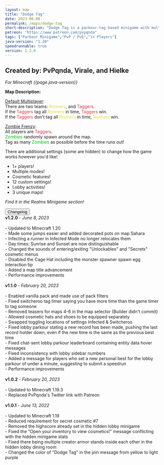 ```yaml
---
layout: map
title: "Dodge Tag"
date: 2023-06-08
permalink: /maps/dodge-tag
short-description: "Dodge Tag is a parkour-tag based minigame with multiple modes for you and your friends!"
patreon: "https://www.patreon.com/pvpqnda"
tags: ["Parkour Minigame","PvP / PvE","1+ Players"]
java-version: "1.20"
speedrunnable: true
version: 1.2.0
---
```

Created by: PvPqnda, Virale, and Hielke
-
*For Minecraft {{page.java-version}}*

**Map Description:**

<a style="text-decoration: underline;">Default Multiplayer<a>:<br>
There are two teams: <a style="color: #dddd35;">Runners<a>, and <a style="color: #dc3545;">Taggers<a>.<br>
If the <a style="color: #dc3545;">Taggers<a> tag all <a style="color: #dddd35;">Runners<a> in time, <a style="color: #dc3545;">Taggers<a> win.<br>
If the <a style="color: #dc3545;">Taggers<a> don't tag all <a style="color: #dddd35;">Runners<a> in time, <a style="color: #dddd35;">Runners<a> win.

<a style="text-decoration: underline;">Zombie Frenzy<a>:<br>
All players are <a style="color: #dc3545;"><a style="color: #dc3545;">Taggers<a><a>.<br>
<a style="color: #00be00;">Zombies<a> randomly spawn around the map.<br>
Tag as many <a style="color: #00be00;">Zombies<a> as possible before the time runs out!<br>

There are additional settings (some are hidden) to change how the game works however you'd like!

- 1+ players!
- Multiple modes!
- Cosmetic features!
- 12 custom settings!
- Lobby activities!
- 3 unique maps!

*Find it in the Realms Minigame section!*

<div id="accordion">
  <div class="card">
        <button class="card-header mb-0 btn btn-link text-decoration-none" data-toggle="collapse" data-target="#changelog" aria-expanded="false" aria-controls="changelog" id="changelogBtn">
           Changelog
        </button>
</div>

<div id="changelog" class="collapse" aria-labelledby="changelogBtn" data-parent="#accordion">
      <div class="card-body">
<b>v1.2.0</b> - <em>June 8, 2023</em><br>
<br>
- Updated to Minecraft 1.20<br>
- Made some jumps easier and added decorated pots on map Sahara<br>
- Infecting a runner in Infected Mode no longer relocates them<br>
- Day times: Sunrise and Sunset are now distinguishable<br>
- Changed the sounds of entering/exiting "Unlockables" and "Secrets" cosmetic menus<br>
- Disabled the Cage Hat including the monster spawner spawn egg interaction tip<br>
- Added a map title advancement<br>
- Performance improvements<br>
<br>
<b>v1.1.0</b> - <em>February 20, 2023</em><br>
<br>
- Enabled vanilla pack and made use of pack filters<br>
- Fixed switcheroo tag timer saying you have more time than the game timer to tag someone<br>
- Removed teasers for maps 4-6 in the map selector (Builder didn't commit)<br>
- Allowed cosmetic hats and shoes to be equipped separately<br>
- Swapped toggling locations of settings Infected & Switcheroo<br>
- Fixed lobby parkour stating a new record has been made, pushing the last record holder down, even if the new time is the same as the previous best time<br>
- Fixed chat-sent lobby parkour leaderboard containing entity data hover messages<br>
- Fixed inconsistency with lobby sidebar numbers<br>
- Added a message for players who set a new personal best for the lobby parkour of under a minute, suggesting to submit a speedrun<br>
- Performance improvements<br>
<br>
<b>v1.0.2</b> - <em>February 20, 2023</em><br>
<br>
- Updated to Minecraft 1.19.3<br>
- Replaced PvPqnda's Twitter link with Patreon<br>
<br>
<b>v1.0.1</b> - <em>June 13, 2022</em><br>
<br>
- Updated to Minecraft 1.19<br>
- Reduced requirement for secret cosmetic #7<br>
- Removed the highscore already set in the hidden lobby minigame<br>
- Fixed the "Open your inventory to view cosmetics!" message conflicting with the hidden minigame stats<br>
- Fixed there being multiple creator armor stands inside each other in the hidden lobby dining room<br>
- Changed the color of "Dodge Tag" in the join message from yellow to light purple<br>
      </div>
    </div>
  </div>